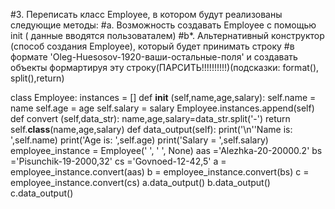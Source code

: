#3. Переписать класс Employee, в котором будут реализованы следующие методы:
#a. Возможность создавать Employee с помощью init ( данные вводятся пользоваталем)
#b*. Альтернативный конструктор (способ создания Employee), который будет принимать строку
#в формате 'Oleg-Huesosov-1920-ваши-остальные-поля' и создавать объекты формартируя эту строку(ПАРСИТЬ!!!!!!!!!!)(подсказки: format(), split(),return)

class Employee:
    instances = []
    def __init__ (self,name,age,salary):
        self.name = name
        self.age = age
        self.salary = salary
        Employee.instances.append(self)
    def  convert (self,data_str):
        name,age,salary=data_str.split('-')
        return self.__class__(name,age,salary)
    def data_output(self):
        print('\n''Name is: ',self.name)
        print('Age is: ',self.age)
        print('Salary = ',self.salary)
employee_instance = Employee(' ', ' ', None)
aas ='Alezhka-20-20000.2'
bs ='Pisunchik-19-2000,32'
cs ='Govnoed-12-42,5'
a = employee_instance.convert(aas)
b = employee_instance.convert(bs)
c = employee_instance.convert(cs)
a.data_output()
b.data_output()
c.data_output()
